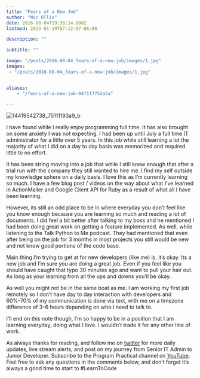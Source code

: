 ```yaml
---
title: "Fears of a New Job"
author: "Nic Ollis"
date: 2016-08-04T19:38:14.000Z
lastmod: 2023-01-19T07:12:07-06:00

description: ""

subtitle: ""

image: "/posts/2016-08-04_fears-of-a-new-job/images/1.jpg" 
images:
 - "/posts/2016-08-04_fears-of-a-new-job/images/1.jpg"


aliases:
    - "/fears-of-a-new-job-94f1f775da5a"

---
```


![14419542738_75111193a9_b](http://programpractical.com/wp-content/uploads/2016/08/14419542738_75111193a9_b-1024x683.jpg)


I have found while I really enjoy programming full time. It has also brought on some anxiety I was not expecting. I had been up until July a full time IT administrator for a little over 5 years. In this job while still learning a lot the majority of what I did on a day to day basis was memorized and required little to no effort.

It has been string moving into a job that while I still knew enough that after a trial run with the company they still wanted to hire me. I find my self outside my knowledge sphere on a daily basis. I love this as I’m currently learning so much. I have a few blog post / videos on the way about what I’ve learned in ActionMailer and Google Client API for Ruby as a result of what all I have been learning.

However, its still an odd place to be in where everyday you don’t feel like you know enough because you are learning so much and reading a lot of documents. I did feel a bit better after talking to my boss and he mentioned I had been doing great work on getting a feature implemented. As well, while listening to the Talk Python to Me podcast. They had mentioned that even after being on the job for 3 months in most projects you still would be new and not know good portions of the code base.

Main thing I’m trying to get at for new developers (like me) is, it’s okay. Its a new job and I’m sure you are doing a great job. Even if you feel like you should have caught that typo 30 minutes ago and want to pull your hair out. As long as your learning from all the ups and downs you’ll be okay.

As well you might not be in the same boat as me. I am working my first job remotely so I don’t have day to day interaction with developers and 60%-70% of my communication is done via text, with me on a timezone difference of 3–6 hours depending on who I need to talk to.

I’ll end on this note though, I’m so happy to be in a position that I am learning everyday, doing what I love. I wouldn’t trade it for any other line of work.

As always thanks for reading, and follow me on [twitter](https://twitter.com/nic_ollis) for more daily updates, live stream alerts, and post on my journey from Senior IT Admin to Junior Developer. Subscribe to the Program Practical channel on [YouTube](https://www.youtube.com/c/Programpracticaltv). Feel free to ask any questions in the comments below, and don’t forget it’s always a good time to start to #LearnToCode
